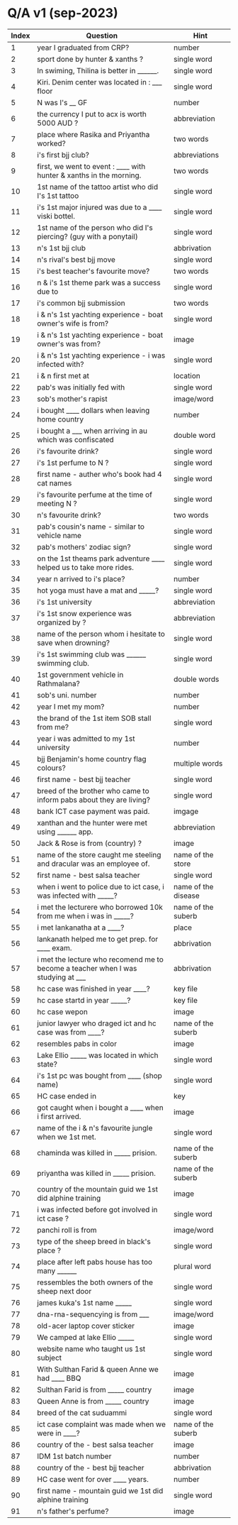 # Q/A v1 (sep-2023)


| Index        | Question   | Hint       |
| ------------- | ------------- |-------------  |
| 1  | year I graduated from CRP? |  number | 
| 2  | sport done by hunter & xanths ? | single word  | 
| 3  | In swiming, Thilina is better in ______. | single word  | 
| 4  | Kiri. Denim center was located in : ___ floor | single word | 
| 5  | N was I's __ GF |  number | 
| 6  | the currency I put to acx is worth 5000 AUD ? | abbreviation | 
| 7  | place where Rasika and Priyantha worked? | two words  | 
| 8  | i's first bjj club? | abbreviations  |  
| 9  | first, we went to event : ____ with hunter & xanths in the morning. | two words  | 
| 10 | 1st name of the tattoo artist who did I's 1st tattoo | single word  | 
| 11 | i's 1st major injured was due to a ____ viski bottel. | single word  | 
| 12 | 1st name of the person who did I's piercing? (guy with a ponytail)  | single word  | 
| 13 | n's 1st bjj club  | abbrivation  | 
| 14 | n's rival's best bjj move  | single word  | 
| 15 | i's best teacher's favourite move?  | two words  | 
| 16 | n & i's 1st theme park was a success due to  | single word  | 
| 17 | i's common bjj submission  | two words  | 
| 18 | i & n's 1st yachting experience - boat owner's wife is from?  | single word  | 
| 19 | i & n's 1st yachting experience - boat owner's was from?  | image | 
| 20 | i & n's 1st yachting experience - i was infected with?  | single word  | 
| 21 | i & n first met at  | location  | 
| 22 | pab's was initially fed with  | single word  | 
| 23 | sob's mother's rapist  | image/word  | 
| 24 | i bought ____ dollars when leaving home country | number  | 
| 25 | i bought a ___ when arriving in au which was confiscated  | double word  | 
| 26 | i's favourite drink?  | single word  | 
| 27 | i's 1st perfume to N ?  | single word  | 
| 28 | first name - auther who's book had 4 cat names  | single word |
| 29 | i's favourite perfume at the time of meeting N ?  | single word  | 
| 30 | n's favourite drink?  | two words  | 
| 31 | pab's cousin's name - similar to vehicle name  | single word  | 
| 32 | pab's mothers' zodiac sign?   | single word  | 
| 33 | on the 1st theams park adventure ____ helped us to take more rides.  | single word  | 
| 34 | year n arrived to i's place?   | number  | 
| 35 | hot yoga must have a mat and _____?  | single word  | 
| 36 | i's 1st university  | abbreviation  | 
| 37 | i's 1st snow experience was organized by ?  | abbreviation  | 
| 38 | name of the person whom i hesitate to save when drowning?  | single word  | 
| 39 | i's 1st swimming club was ______ swimming club.  | single word  | 
| 40 | 1st government vehicle in Rathmalana?  | double words  | 
| 41 | sob's uni. number  | number  | 
| 42 | year I met my mom?   | number  | 
| 43 | the brand of the 1st item SOB stall from me?  | single word  | 
| 44 | year i was admitted to my 1st university  | number  | 
| 45 | bjj Benjamin's home country flag colours?  | multiple words  | 
| 46 | first name - best bjj teacher | single word |
| 47 | breed of the brother who came to inform pabs about they are living?   | single word  | 
| 48 | bank ICT case payment was paid. | imgage |
| 49 | xanthan and the hunter were met using ______ app. | abbreviation |
| 50 | Jack & Rose is from (country) ? | image |
| 51 | name of the store caught me steeling and dracular was an employee of. | name of the store |
| 52 | first name - best salsa teacher | single word |
| 53 | when i went to police due to ict case, i was infected with _____?   | name of the disease |
| 54 | i met the lecturere who borrowed 10k from me when i was in _____? | name of the suberb |
| 55 | i met lankanatha at a ____? | place |
| 56 | lankanath helped me to get prep. for ____ exam. | abbrivation |
| 57 | i met the lecture who recomend me to become a teacher when I was studying at ___ | abbrivation |
| 58 | hc case was finished in year ____? | key file |
| 59 | hc case startd in year _____? | key file |
| 60 | hc case wepon | image  |
| 61 | junior lawyer who draged ict and hc case was from ____?  | name of the suberb |
| 62 | resembles pabs in color | image  |
| 63 | Lake Ellio _____ was located in which state? | single word |
| 64 | i's 1st pc was bought from ____ (shop name) | single word  |
| 65 | HC case ended in | key |
| 66 | got caught when i bought a ____ when i first arrived. | image  |
| 67 | name of the i & n's favourite jungle when we 1st met. | single word | 
| 68 | chaminda was killed in _____ prision. | name of the suberb |
| 69 | priyantha was killed in _____ prision. | name of the suberb |
| 70 | country of the mountain guid we 1st did alphine training  | image |
| 71 | i was infected before got involved in ict case ?  | single word  | 
| 72 | panchi roll is from  | image/word  | 
| 73 | type of the sheep breed in black's place ? | single word |
| 74 | place after left pabs house has too many ______ | plural word |
| 75 | ressembles the both owners of the sheep next door | single word |
| 76 | james kuka's 1st name _____ | single word |
| 77 | dna-rna-sequencying is from ___ | image/word |
| 78 | old-acer laptop cover sticker | image |
| 79 | We camped at lake Ellio _____ | single word |
| 80 | website name who taught us 1st subject | single word  |
| 81 | With Sulthan Farid & queen Anne we had ____ BBQ | image |
| 82 | Sulthan Farid is from _____ country | image |
| 83 | Queen Anne is from _____ country | image |
| 84 | breed of the cat suduammi  | single word |
| 85 | ict case complaint was made when we were in ____? | name of the suberb |
| 86 | country of the - best salsa teacher | image |
| 87 | IDM 1st batch number   | number  | 
| 88 | country of the - best bjj teacher | abbrivation |
| 89 | HC case went for over ____ years. | number |
| 90 | first name - mountain guid we 1st did alphine training  | single word |
| 91 | n's father's perfume?  | image  | 